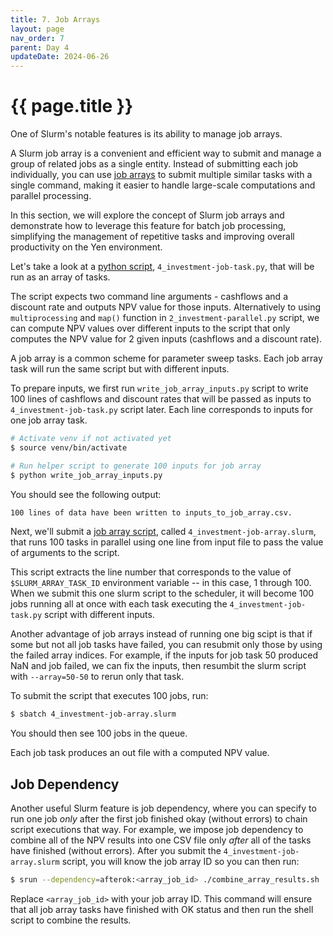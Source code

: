 ```yaml
---
title: 7. Job Arrays
layout: page
nav_order: 7
parent: Day 4
updateDate: 2024-06-26
---
```


# {{ page.title }}

One of Slurm's notable features is its ability to manage job arrays.

A Slurm job array is a convenient and efficient way to submit and manage a group of related jobs as a single entity. Instead of submitting each job individually, you can use <a href="https://slurm.schedmd.com/job_array.html" target="_blank">job arrays</a> to submit multiple similar tasks with a single command, making it easier to handle large-scale computations and parallel processing.

In this section, we will explore the concept of Slurm job arrays and  demonstrate how to leverage this feature for batch job processing, simplifying the management of repetitive tasks and improving overall productivity on the Yen environment.

Let's take a look at a [python script](https://github.com/gsbdarc/rf_bootcamp_2024/blob/main/examples/python_examples/4_investment-job-task.py), `4_investment-job-task.py`, that will be run as an array of tasks.

The script expects two command line arguments - cashflows and a discount rate and outputs NPV value for those inputs. Alternatively to using `multiprocessing` and `map()` function in `2_investment-parallel.py` script, we can compute NPV values over different inputs to the script that only computes the NPV value for 2 given inputs (cashflows and a discount rate). 

A job array is a common scheme for parameter sweep tasks. Each job array task will run the same script but with different inputs. 

To prepare inputs, we first run `write_job_array_inputs.py` script to write 100 lines of cashflows and discount rates that will be passed as inputs to `4_investment-job-task.py` script later. Each line corresponds to inputs for one job array task. 

```bash
# Activate venv if not activated yet
$ source venv/bin/activate

# Run helper script to generate 100 inputs for job array
$ python write_job_array_inputs.py
```

You should see the following output:
```bash
100 lines of data have been written to inputs_to_job_array.csv.
```

Next, we'll submit a [job array script](https://github.com/gsbdarc/rf_bootcamp_2024/blob/main/examples/python_examples/4_investment-job-array.slurm), called `4_investment-job-array.slurm`, that runs 100 tasks in parallel using one line from input file to pass the value of arguments to the script.

This script extracts the line number that corresponds to the value of `$SLURM_ARRAY_TASK_ID` environment variable -- in this case, 1 through 100. When we submit this one slurm script to the scheduler, it will become 100 jobs running all at once with each task executing the `4_investment-job-task.py` script with different inputs. 

Another advantage of job arrays instead of running one big scipt is that if some but not all job tasks have failed, you can resubmit only those by using the failed array indices. For example, if the inputs for job task 50 produced NaN and job failed, we can fix the inputs, then resumbit the slurm script with `--array=50-50` to rerun only that task.

To submit the script that executes 100 jobs, run:

```bash
$ sbatch 4_investment-job-array.slurm 
```

You should then see 100 jobs in the queue. 

Each job task produces an out file with a computed NPV value.


## Job Dependency
Another useful Slurm feature is job dependency, where you can specify to run one job *only* after the first job finished okay (without errors) to chain script executions that way. 
For example, we impose job dependency to combine all of the NPV results into one CSV file only *after* all of the tasks have finished (without errors).
After you submit the `4_investment-job-array.slurm` script, you will know the job array ID so you can then run:

```bash
$ srun --dependency=afterok:<array_job_id> ./combine_array_results.sh
```

Replace `<array_job_id>` with your job array ID. This command will ensure that all job array tasks have finished with OK status and then run the shell script to combine the results. 
